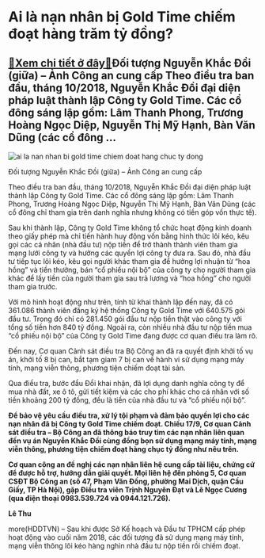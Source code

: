 Ai là nạn nhân bị Gold Time chiếm đoạt hàng trăm tỷ đồng?
=========================================================

[:gift:Xem chi tiết ở đây:gift:](https://hddtvn.com/ai-la-nan-nhan-bi-gold-time-chiem-doat-hang-tram-ty-dong/)Đối tượng Nguyễn Khắc Đồi (giữa) – Ảnh Công an cung cấp Theo điều tra ban đầu, tháng 10/2018, Nguyễn Khắc Đồi đại diện pháp luật thành lập Công ty Gold Time. Các cổ đông sáng lập gồm: Lâm Thanh Phong, Trương Hoàng Ngọc Diệp, Nguyễn Thị Mỹ Hạnh, Bàn Văn Dũng (các cổ đông …
--------------------------------------------------------------------------------------------------------------------------------------------------------------------------------------------------------------------------------------------------------------------------------





![ai la nan nhan bi gold time chiem doat hang chuc ty dong](https://hddtvn.com/wp-content/uploads/2021/01/0536_doi.jpg "Ai là nạn nhân bị Gold Time chiếm đoạt hàng trăm tỷ đồng?")


Đối tượng Nguyễn Khắc Đồi (giữa) – Ảnh Công an cung cấp



Theo điều tra ban đầu, tháng 10/2018, Nguyễn Khắc Đồi đại diện pháp luật thành lập Công ty Gold Time. Các cổ đông sáng lập gồm: Lâm Thanh Phong, Trương Hoàng Ngọc Diệp, Nguyễn Thị Mỹ Hạnh, Bàn Văn Dũng (các cổ đông chỉ tham gia trên danh nghĩa nhưng không có tiền góp vốn thực tế).


Sau khi thành lập, Công ty Gold Time không tổ chức hoạt động kinh doanh theo giấy phép mà chỉ tiến hành huy động vốn bằng hình thức lôi kéo, kêu gọi các cá nhân (nhà đầu tư) nộp tiền để trở thành thành viên tham gia mạng lưới công ty và hưởng các quyền lợi công ty đưa ra. Sau đó, nhà đầu tư tiếp tục lôi kéo, kêu gọi người khác tham gia để hưởng lợi nhuận từ “hoa hồng” và tiền thưởng, bán “cổ phiếu nội bộ” của công ty cho người tham gia khác để lấy tiền của người tham gia sau trả lương và “hoa hồng” cho người tham gia trước.


Với mô hình hoạt động như trên, tính từ khai thành lập đến nay, đã có 361.086 thành viên đăng ký hệ thống Công ty Gold Time với 640.575 gói đầu tư. Trong đó chỉ có 281.450 gói đầu tư nộp tiền thật vào công ty với tổng số tiền hơn 840 tỷ đồng. Ngoài ra, còn nhiều nhà đầu tư nộp tiền mua “cổ phiếu nội bộ” của Công ty Gold Time đang được cơ quan điều tra làm rõ.


Đến nay, Cơ quan Cảnh sát điều tra Bộ Công an đã ra quyết định khởi tố vụ án, khởi tố 8 bị can, bắt tạm giam 7 bị can về hành vi sử dụng mạng máy tính, mạng viễn thông, phương tiện chiếm đoạt tài sản.


Qua điều tra, bước đầu Đồi khai nhận, đã lợi dụng danh nghĩa công ty để mua nhà đất, xe ô tô, gửi tiết kiệm và các cho phí khác cho cá nhân với số tiền khoảng 200 tỷ đồng, đều là tiền của nhà đầu tư và “cổ phiếu nội bộ”.






**Để bảo vệ yêu cầu điều tra, xử lý tội phạm và đảm bảo quyền lợi cho các nạn nhân đã bị Công ty Gold Time chiếm đoạt. Chiều 17/9, Cơ quan Cảnh sát điều tra – Bộ Công an đã thông báo truy tìm các nạn nhân liên quan đến vụ án Nguyễn Khắc Đồi cùng đồng bọn sử dụng mạng máy tính, mạng viễn thông, phương tiện chiếm đoạt hàng chục tỷ đồng như nêu trên.** 


**Cơ quan công an đề nghị các nạn nhân liên hệ cung cấp tài liệu, chứng cứ để được hỗ trợ, hướng dẫn giải quyết. Mọi liên hệ đến phòng 5, Cơ quan CSĐT Bộ Công an (số 47, Phạm Văn Đồng, phường Mai Dịch, quận Cầu Giấy, TP Hà Nội), gặp Điều tra viên Trịnh Nguyên Đạt và Lê Ngọc Cương (qua điện thoại 0983.539.724 và 0944.121.726).**







**Lê Thu**



more(HDDTVN) – Sau khi được Sở Kế hoạch và Đầu tư TPHCM cấp phép hoạt động vào cuối năm 2018, các đối tượng đã sử dụng mạng máy tính, mạng viễn thông lôi kéo hàng nghìn nhà đầu tư nộp tiền rồi chiếm đoạt.

